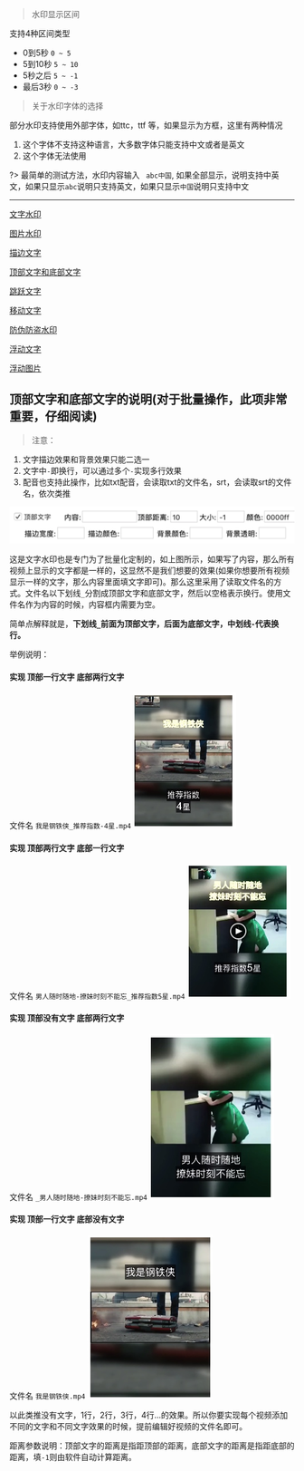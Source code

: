 
> 水印显示区间

支持4种区间类型

* 0到5秒   `0 ~ 5`
* 5到10秒  `5 ~ 10`
* 5秒之后   `5 ~ -1`
* 最后3秒   `0 ~ -3`

> 关于水印字体的选择

部分水印支持使用外部字体，如ttc，ttf 等，如果显示为方框，这里有两种情况

1. 这个字体不支持这种语言，大多数字体只能支持中文或者是英文
2. 这个字体无法使用

?> 最简单的测试方法，水印内容输入 ` abc中国`, 如果全部显示，说明支持中英文，如果只显示`abc`说明只支持英文，如果只显示`中国`说明只支持中文

----

[文字水印](https://www.qikistudio.com/)

[图片水印](https://www.qikistudio.com/)

[描边文字](https://www.qikistudio.com/)

[顶部文字和底部文字](https://www.qikistudio.com/)

[跳跃文字](https://www.qikistudio.com/)

[移动文字](https://www.qikistudio.com/)

[防伪防盗水印](https://www.qikistudio.com/)

[浮动文字](https://www.qikistudio.com/)

[浮动图片](https://www.qikistudio.com/)


## 顶部文字和底部文字的说明(对于批量操作，此项非常重要，仔细阅读)

>注意：
1. 文字描边效果和背景效果只能二选一 
2. 文字中`-`即换行，可以通过多个`-`实现多行效果
3. 配音也支持此操作，比如txt配音，会读取txt的文件名，srt，会读取srt的文件名，依次类推

![](aicut_water.assets/223350_0ca0627c_1093073.png)

这是文字水印也是专门为了批量化定制的，如上图所示，如果写了内容，那么所有视频上显示的文字都是一样的，这显然不是我们想要的效果(如果你想要所有视频显示一样的文字，那么内容里面填文字即可)。那么这里采用了读取文件名的方式。文件名以下划线`_`分割成顶部文字和底部文字，然后以空格表示换行。使用文件名作为内容的时候，内容框内需要为空。

简单点解释就是，**下划线`_`前面为顶部文字，后面为底部文字，中划线`-`代表换行。**

举例说明：

#### 实现 顶部一行文字 底部两行文字
文件名 `我是钢铁侠_推荐指数-4星.mp4`
![enter image description here](aicut_water.assets/220427_7b3ac9ff_1093073.png "屏幕截图.png")

#### 实现 顶部两行文字 底部一行文字
文件名 `男人随时随地-撩妹时刻不能忘_推荐指数5星.mp4`
![enter image description here](aicut_water.assets/220441_1118d75f_1093073.png "屏幕截图.png")

#### 实现 顶部没有文字 底部两行文字
文件名 `_男人随时随地-撩妹时刻不能忘.mp4`
![enter image description here](aicut_water.assets/220455_ebc4ee8a_1093073.png "屏幕截图.png")

#### 实现 顶部一行文字 底部没有文字
文件名 `我是钢铁侠.mp4`
![enter image description here](aicut_water.assets/220510_285c2a79_1093073.png "屏幕截图.png")


以此类推没有文字，1行，2行，3行，4行...的效果。所以你要实现每个视频添加不同的文字和不同文字效果的时候，提前编辑好视频的文件名即可。

距离参数说明：顶部文字的距离是指距顶部的距离，底部文字的距离是指距底部的距离，填`-1`则由软件自动计算距离。


